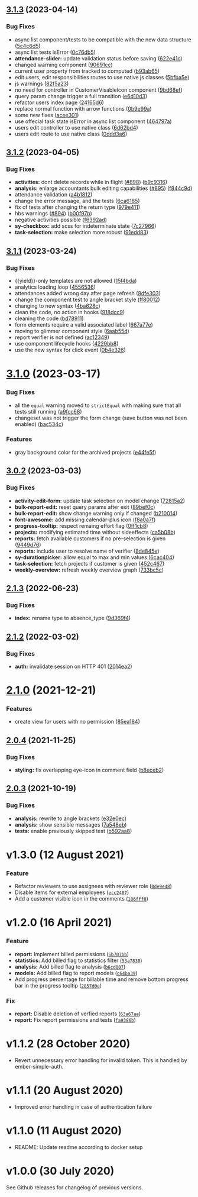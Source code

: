## [3.1.3](https://github.com/adfinis/timed-frontend/compare/v3.1.2...v3.1.3) (2023-04-14)


### Bug Fixes

* async list component/tests to be compatible with the new data structure ([5c4c6d5](https://github.com/adfinis/timed-frontend/commit/5c4c6d524660f499212912cc19e0175addfb692c))
* async list tests isError ([0c76db5](https://github.com/adfinis/timed-frontend/commit/0c76db5e3fd3fd4a2da5c5dcf9380c5a4bea3d27))
* **attendance-slider:** update validation status before saving ([622e41c](https://github.com/adfinis/timed-frontend/commit/622e41cd2672d37d0a1b7f8ee20fa4eb7c3a1951))
* changed warning component ([90691cc](https://github.com/adfinis/timed-frontend/commit/90691cc2873755bfd333c33870e851bfec6bda83))
* current user property from tracked to computed ([b93ab65](https://github.com/adfinis/timed-frontend/commit/b93ab65886f3c1380e6c9f572570f720a4549af8))
* edit users, edit responsibilities routes to use native js classes ([5bfba5e](https://github.com/adfinis/timed-frontend/commit/5bfba5e087c98dab102186188d7a77da10868357))
* js warnings ([82f5a23](https://github.com/adfinis/timed-frontend/commit/82f5a239a808c499944a6944280de5010b427ad8))
* no need for controller in CustomerVisableIcon component ([9bd68ef](https://github.com/adfinis/timed-frontend/commit/9bd68efc7e1d97818167105ab95e03e8b0f46bbd))
* query param change trigger a full transition ([e6d10d3](https://github.com/adfinis/timed-frontend/commit/e6d10d38ef7d3bcabe25066a4b88b05d2f07b575))
* refactor users index page ([24165d6](https://github.com/adfinis/timed-frontend/commit/24165d67986dcca131f1d5b55e7ad29c17f903fd))
* replace normal function with arrow functions ([0b9e99a](https://github.com/adfinis/timed-frontend/commit/0b9e99aaaae977115e80c90663ab2322b4dde2d0))
* some new fixes ([acee301](https://github.com/adfinis/timed-frontend/commit/acee301ca2f7a122879b80cf0b1508aab494d364))
* use offecial task state isError in async list component ([464797a](https://github.com/adfinis/timed-frontend/commit/464797a6da895c17fdd1e47b339b74948ed102e9))
* users edit controller to use native class ([6d62bd4](https://github.com/adfinis/timed-frontend/commit/6d62bd45dda3aafd9e0c0a9e05cfa92e912c1049))
* users edit route to use native class ([0ddd3a6](https://github.com/adfinis/timed-frontend/commit/0ddd3a6fe99432f03804877d91b4d402698a9f95))

## [3.1.2](https://github.com/adfinis/timed-frontend/compare/v3.1.1...v3.1.2) (2023-04-05)


### Bug Fixes

* **activities:** dont delete records while in flight ([#898](https://github.com/adfinis/timed-frontend/issues/898)) ([b9c9316](https://github.com/adfinis/timed-frontend/commit/b9c93167e3e9b6534eb58157b2875133d72d8a6c))
* **analysis:** enlarge accountants bulk editing capabilities ([#895](https://github.com/adfinis/timed-frontend/issues/895)) ([f844c9d](https://github.com/adfinis/timed-frontend/commit/f844c9db0d117e282faf35e65b5c31fc20ad0b3c))
* attendance validation ([a4b1812](https://github.com/adfinis/timed-frontend/commit/a4b1812040edc3a5f927c620be2ec0c0000b4119))
* change the error message, and the tests ([6ca6185](https://github.com/adfinis/timed-frontend/commit/6ca61855aec0e74db1e2cfb7885a130bed9fec2e))
* fix of tests after changing the return type ([979e411](https://github.com/adfinis/timed-frontend/commit/979e411839368edf3e050cd23ebee92b56d04813))
* hbs warnings ([#894](https://github.com/adfinis/timed-frontend/issues/894)) ([b00f97b](https://github.com/adfinis/timed-frontend/commit/b00f97b3d28b2607ce158fbefe449124839ec472))
* negative activities possible ([f6392ad](https://github.com/adfinis/timed-frontend/commit/f6392ad6e57d461fe73b6fdbe1eac466ec32bc0b))
* **sy-checkbox:** add scss for indeterminate state ([7c27966](https://github.com/adfinis/timed-frontend/commit/7c27966710ad98220875d285e8d5da1467680b8f))
* **task-selection:** make selection more robust ([91edd83](https://github.com/adfinis/timed-frontend/commit/91edd8360113eb852ac58cacc481b14f86eeafee))

## [3.1.1](https://github.com/adfinis/timed-frontend/compare/v3.1.0...v3.1.1) (2023-03-24)


### Bug Fixes

* {{yield}}-only templates are not allowed ([15f4bda](https://github.com/adfinis/timed-frontend/commit/15f4bda6991b1888ab296c5c8368c3d271bfa293))
* analytics loading loop ([4556536](https://github.com/adfinis/timed-frontend/commit/4556536e7cd5e1863a1d2f470fad6cbcb4e52eca))
* attendances added wrong day after page refresh ([8dfe303](https://github.com/adfinis/timed-frontend/commit/8dfe303640afbc452f2579e6c39c644e253e6c16))
* change the component test to angle bracket style ([ff80012](https://github.com/adfinis/timed-frontend/commit/ff80012a65fd118b6422d3724a7e541377cd4dcc))
* changing to new syntax ([4ba628c](https://github.com/adfinis/timed-frontend/commit/4ba628c92c7549aa1af3985cfce6667e56a717b4))
* clean the code, no action in hooks ([918dcc9](https://github.com/adfinis/timed-frontend/commit/918dcc95aa01090ff54ac2ba79f1efd33bcb9d0f))
* cleaning the code ([bd78911](https://github.com/adfinis/timed-frontend/commit/bd78911c6404d9780d7e8f43d8c9e0f15f5b951b))
* form elements require a valid associated label ([667a77e](https://github.com/adfinis/timed-frontend/commit/667a77e753abc80b03c55c827ac78f16f76300a6))
* moving to glimmer component style ([6aab55d](https://github.com/adfinis/timed-frontend/commit/6aab55d8fe1ade191fc2859f067fa90e5d444b96))
* report verifier is not defined ([ac12349](https://github.com/adfinis/timed-frontend/commit/ac12349113cc19d06f613702d3f05ccb81260bf1))
* use component lifecycle hooks ([4229bb8](https://github.com/adfinis/timed-frontend/commit/4229bb8fbde9919e7df84fa07ac3141873e5a0ec))
* use the new syntax for click event ([0b4e326](https://github.com/adfinis/timed-frontend/commit/0b4e3262d515d24bffd235996c4592cb5f1bd8e9))

# [3.1.0](https://github.com/adfinis/timed-frontend/compare/v3.0.2...v3.1.0) (2023-03-17)


### Bug Fixes

* all the `equal` warning moved to `strictEqual` with making sure that all tests still running ([a9fcc68](https://github.com/adfinis/timed-frontend/commit/a9fcc68e33d515a0042c4cad43bcf5a83eb824e1))
* changeset was not trigger the form change (save button was not been enabled) ([bac534c](https://github.com/adfinis/timed-frontend/commit/bac534c0c11d6d92ca65810257ee4fa70573ea05))


### Features

* gray background color for the archived projects ([e44fe5f](https://github.com/adfinis/timed-frontend/commit/e44fe5ff1a249ae441a92356f2e4c9d858ea0611))

## [3.0.2](https://github.com/adfinis/timed-frontend/compare/v3.0.1...v3.0.2) (2023-03-03)


### Bug Fixes

* **activity-edit-form:** update task selection on model change ([72815a2](https://github.com/adfinis/timed-frontend/commit/72815a2dce3aed6edcd728687b95e2dc01f4d650))
* **bulk-report-edit:** reset query params after exit ([89bef0c](https://github.com/adfinis/timed-frontend/commit/89bef0c737ca08ba92ef3f6893d1f47d349d6c8c))
* **bulk-report-edit:** show change warning only if changed ([b210014](https://github.com/adfinis/timed-frontend/commit/b210014fc274e6b23ee57f9d00f6fc6b611d9916))
* **font-awesome:** add missing calendar-plus icon ([f8a0a7f](https://github.com/adfinis/timed-frontend/commit/f8a0a7f6d7de49f5add29204cfe2d534dd77a1d7))
* **progress-tooltip:** respect remaing effort flag ([0ff1cb8](https://github.com/adfinis/timed-frontend/commit/0ff1cb8c1df0c3f23c966647355952687c1f2d5d))
* **projects:** modifying estimated time without sideeffects ([ca5b08b](https://github.com/adfinis/timed-frontend/commit/ca5b08b5cf2c44838b1ac232478e03bf08ef405b))
* **reports:** fetch available customers if no pre-selection is given ([9449d76](https://github.com/adfinis/timed-frontend/commit/9449d76aaeb3d003761f439fd995a5a4e476b732))
* **reports:** include user to resolve name of verifier ([8de845e](https://github.com/adfinis/timed-frontend/commit/8de845e037146c8b4a5e85e32573fc7dad7ea0f8))
* **sy-durationpicker:** allow equal to max and min values ([6cac404](https://github.com/adfinis/timed-frontend/commit/6cac4046e7e77b13ceadf0c47b186f11cb8bd6e8))
* **task-selection:** fetch projects if customer is given ([452c467](https://github.com/adfinis/timed-frontend/commit/452c467ef2ca0401225af418fd03f52b4c81c056))
* **weekly-overview:** refresh weekly overview graph ([733bc5c](https://github.com/adfinis/timed-frontend/commit/733bc5cf29b4e1bc9e9177135671046b2daefff9))

## [2.1.3](https://github.com/adfinis-sygroup/timed-frontend/compare/v2.1.2...v2.1.3) (2022-06-23)


### Bug Fixes

* **index:** rename type to absence_type ([9d369f4](https://github.com/adfinis-sygroup/timed-frontend/commit/9d369f47312759498630b0bee4ff5b17e4b4ec61))

## [2.1.2](https://github.com/adfinis-sygroup/timed-frontend/compare/v2.1.1...v2.1.2) (2022-03-02)


### Bug Fixes

* **auth:** invalidate session on HTTP 401 ([2014ea2](https://github.com/adfinis-sygroup/timed-frontend/commit/2014ea29a21051ae2f59c786413e6cfa081c1681))

# [2.1.0](https://github.com/adfinis-sygroup/timed-frontend/compare/v2.0.4...v2.1.0) (2021-12-21)


### Features

* create view for users with no permission ([85ea184](https://github.com/adfinis-sygroup/timed-frontend/commit/85ea1846c87dabcc4ed900e106b17429dd1fbc32))

## [2.0.4](https://github.com/adfinis-sygroup/timed-frontend/compare/v2.0.3...v2.0.4) (2021-11-25)


### Bug Fixes

* **styling:** fix overlapping eye-icon in comment field ([b8eceb2](https://github.com/adfinis-sygroup/timed-frontend/commit/b8eceb2e5f608caea51fa4a7c4550eeb0592db45))

## [2.0.3](https://github.com/adfinis-sygroup/timed-frontend/compare/v2.0.2...v2.0.3) (2021-10-19)


### Bug Fixes

* **analysis:** rewrite to angle brackets ([e32e0ec](https://github.com/adfinis-sygroup/timed-frontend/commit/e32e0ec8120dd861b9f3c260039371e8b54627ae))
* **analysis:** show sensible messages ([7a548eb](https://github.com/adfinis-sygroup/timed-frontend/commit/7a548eba368805a4aef8068c033377a27f85799f))
* **tests:** enable previously skipped test ([b592aa8](https://github.com/adfinis-sygroup/timed-frontend/commit/b592aa83f6b0326dea3f285c31fda16aa7cff633))

# v1.3.0 (12 August 2021)

### Feature
* Refactor reviewers to use assignees with reviewer role ([`0de9e48`](https://github.com/adfinis-sygroup/timed-frontend/commit/0de9e4835800dd2ffd30c2d9dc6fbbda21a62870))
* Disable items for external employees ([`ecc2407`](https://github.com/adfinis-sygroup/timed-frontend/commit/ecc2407aec76fd3f3d5b96c27c68cb0ffdcbfc27))
* Add a customer visible icon in the comments ([`186fff0`](https://github.com/adfinis-sygroup/timed-frontend/commit/186fff0d76b161f48a4c40dec627a1c8fac6e94a))


# v1.2.0 (16 April 2021)

### Feature
* **report:** Implement billed permissions ([`5b707bb`](https://github.com/adfinis-sygroup/timed-frontend/commit/5b707bb82a174f17125978b637b81199554c6702))
* **statistics:** Add billed flag to statistics filter ([`53a7830`](https://github.com/adfinis-sygroup/timed-frontend/commit/53a78300ec2fb3a634ce17cbe9cd722cd629720e))
* **analysis:** Add billed flag to analysis ([`b6cd007`](https://github.com/adfinis-sygroup/timed-frontend/commit/b6cd007820c956e6fdc7f9f46f492ee5c66f783f))
* **models:** Add billed flag to report models ([`c64ba39`](https://github.com/adfinis-sygroup/timed-frontend/commit/c64ba39800757a33636e0670846b078c5bbdafd4))
* Add progress percentage for billable time and remove bottom progress bar in the progress tooltip ([`2857d0e`](https://github.com/adfinis-sygroup/timed-frontend/commit/2857d0e6a98db037afc46f0508818a6c767df06d))

### Fix
* **report:** Disable deletion of verfied reports ([`63a67ae`](https://github.com/adfinis-sygroup/timed-frontend/commit/63a67aed9e029aee903891cd680785889e425101))
* **report:** Fix report permissions and tests ([`fa9386b`](https://github.com/adfinis-sygroup/timed-frontend/commit/fa9386bf1c8762862db223972c66b4558e3f2872))


# v1.1.2 (28 October 2020)

* Revert unnecessary error handling for invalid token. This is handled by ember-simple-auth.


# v1.1.1 (20 August 2020)

* Improved error handling in case of authentication failure


# v1.1.0 (11 August 2020)

* README: Update readme according to docker setup


# v1.0.0 (30 July 2020)

See Github releases for changelog of previous versions.
